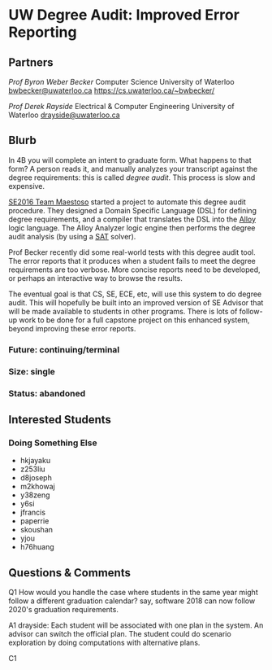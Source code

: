 # UW Degree Audit: Improved Error Reporting

## Partners

_Prof Byron Weber Becker_
Computer Science
University of Waterloo
bwbecker@uwaterloo.ca
https://cs.uwaterloo.ca/~bwbecker/

_Prof Derek Rayside_
Electrical & Computer Engineering
University of Waterloo
drayside@uwaterloo.ca

## Blurb

In 4B you will complete an intent to graduate form.
What happens to that form?
A person reads it, and manually analyzes your transcript against the
degree requirements: this is called _degree audit_.
This process is slow and expensive.

[SE2016 Team
Maestoso](https://www.youtube.com/watch?v=XUi1ofHs5Kw&index=15&list=PLRqQHlx1JrKzbsgF6DaRSHzECsmkHI_i6)
started a project to automate this degree audit procedure.
They designed a Domain Specific Language (DSL) for defining degree
requirements, and a compiler that translates the DSL into the
[Alloy](http://alloy.mit.edu) logic language.
The Alloy Analyzer logic engine then performs the degree audit
analysis (by using a
[SAT](https://en.wikipedia.org/wiki/Boolean_satisfiability_problem) solver).

Prof Becker recently did some real-world tests with this degree audit
tool. The error reports that it produces when a student fails to meet
the degree requirements are too verbose. More concise reports need to
be developed, or perhaps an interactive way to browse the results.

The eventual goal is that CS, SE, ECE, etc, will use this system to do
degree audit. This will hopefully be built into an improved version of
SE Advisor that will be made available to students in other programs.
There is lots of follow-up work to be done for a full capstone
project on this enhanced system, beyond improving these error reports.

### Future: continuing/terminal
### Size: single
### Status: abandoned

## Interested Students
### Doing Something Else
* hkjayaku
* z253liu
* d8joseph
* m2khowaj
* y38zeng
* y6si
* jfrancis
* paperrie
* skoushan
* yjou
* h76huang

## Questions & Comments

Q1 How would you handle the case where students in the same year might follow a different graduation calendar? say, software 2018 can now follow 2020's graduation requirements.

A1 drayside: Each student will be associated with one plan in the
system. An advisor can switch the official plan. The student could do
scenario exploration by doing computations with alternative plans.


C1
